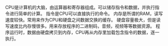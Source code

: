 CPU是计算机的大脑，由运算器和寄存器组成。可以储存指令和数据，并执行指令进行简单的计算。
指令是CPU可以直接执行的命令。
内存是所谓的RAM，读写速度较快。常用来作为CPU和硬盘之间数据交换的缓存。
硬盘容量极大，但是读写速度比内存慢很多。用来存放程序的二进制码，音频，视频等等数据资源。
程序运行时，数据由硬盘拷贝到内存，CPU再从内存里加载包含指令的数据，逐一执行。